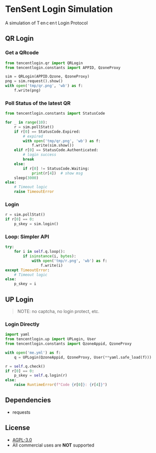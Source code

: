 # TenSent Login Simulation

A simulation of T&thinsp;en&thinsp;c&thinsp;en&thinsp;t Login Protocol

## QR Login

### Get a QRcode

~~~ python
from tencentlogin.qr import QRLogin
from tencentlogin.constants import APPID, QzoneProxy

sim = QRLogin(APPID.Qzone, QzoneProxy)
png = sim.request().show()
with open('tmp/qr.png', 'wb') as f:
    f.write(png)
~~~

### Poll Status of the latest QR

~~~ python
from tencentlogin.constants import StatusCode

for _ in range(10):
    r = sim.pollStat()
    if r[0] == StatusCode.Expired: 
        # expired
        with open('tmp/qr.png', 'wb') as f: 
            f.write(sim.show())
    elif r[0] == StatusCode.Authenticated: 
        # login success
        break   
    else: 
        if r[0] != StatusCode.Waiting: 
            print(r[4])  # show msg
    sleep(3000)
else:
    # Timeout logic
    raise TimeoutError
~~~

### Login

~~~ python
r = sim.pollStat()
if r[0] == 0:
    p_skey = sim.login()
~~~

### Loop: Simpler API

~~~ python
try:
    for i in self.q.loop():
        if isinstance(i, bytes):
            with open('tmp/r.png', 'wb') as f:
                f.write(i)
except TimeoutError:
    # Timeout logic
else:
    p_skey = i
~~~

## UP Login

> NOTE: no captcha, no login protect, etc.

### Login Directly

~~~ python
import yaml
from tencentlogin.up import UPLogin, User
from tencentlogin.constants import QzoneAppid, QzoneProxy

with open('me.yml') as f:
    q = UPLogin(QzoneAppid, QzoneProxy, User(**yaml.safe_load(f)))

r = self.q.check()
if r[0] == 0:
    p_skey = self.q.login(r)
else:
    raise RuntimeError(f"Code {r[0]}: {r[4]}")
~~~

## Dependencies

- requests

## License

- [AGPL-3.0](https://github.com/JamzumSum/QQQR/blob/master/LICENCE)
- All commercial uses are __NOT__ supported
